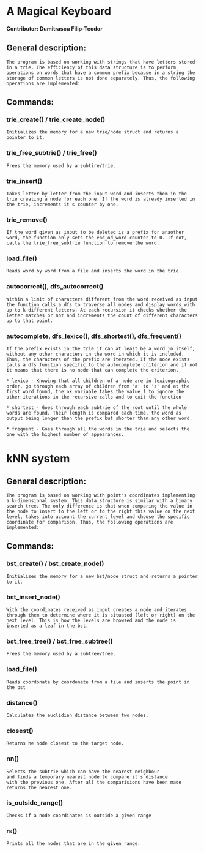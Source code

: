 # A Magical Keyboard

#### Contributor: Dumitrascu Filip-Teodor

## General description:
    The program is based on working with strings that have letters stored in a trie. The efficiency of this data structure is to perform operations on words that have a common prefix because in a string the storage of common letters is not done separately. Thus, the following operations are implemented:

## Commands: 

### trie_create() / trie_create_node() 
    Initializes the memory for a new trie/node struct and returns a pointer to it.

### trie_free_subtrie() / trie_free()
    Frees the memory used by a subtire/trie.

### trie_insert()
    Takes letter by letter from the input word and inserts them in the trie creating a node for each one. If the word is already inserted in the trie, increments it s counter by one.

### trie_remove()
    If the word given as input to be deleted is a prefix for anaother word, the function only sets the end_od_word counter to 0. If not, calls the trie_free_subtrie function to remove the word. 

### load_file() 
    Reads word by word from a file and inserts the word in the trie.

### autocorrect(), dfs_autocorrect()
    Within a limit of characters different from the word received as input the function calls a dfs to traverse all nodes and display words with up to k different letters. At each recursion it checks whether the letter matches or not and increments the count of different characters up to that point.

### autocomplete, dfs_lexico(), dfs_shortest(), dfs_frequent()
    If the prefix exists in the trie it can at least be a word in itself, without any other characters in the word in which it is included. Thus, the characters of the prefix are iterated. If the node exists calls a dfs function specific to the autocomplete criterion and if not it means that there is no node that can complete the criterion.

    * lexico - Knowing that all children of a node are in lexicographic order, go through each array of children from 'a' to 'z' and at the first word found, the ok variable takes the value 1 to ignore the other iterations in the recursive calls and to exit the function 

    * shortest - Goes through each subtrie of the root until the whole words are found. Their length is compared each time, the word as output being longer than the prefix but shorter than any other word.

    * frequent - Goes through all the words in the trie and selects the one with the highest number of appearances.


# kNN system

## General description:
    The program is based on working with point's coordinates implementing a k-dimensional system. This data structure is similar with a binary search tree. The only difference is that when comparing the value in the node to insert to the left or to the right this value on the next level, takes into account the current level and choose the specific coordinate for comparison. Thus, the following operations are implemented:

## Commands: 

### bst_create() / bst_create_node() 
    Initializes the memory for a new bst/node struct and returns a pointer to it.

### bst_insert_node()
    With the coordinates received as input creates a node and iterates through them to determine where it is situated (left or right) on the next level. This is how the levels are browsed and the node is inserted as a leaf in the bst.

### bst_free_tree() / bst_free_subtree()
    Frees the memory used by a subtree/tree.

### load_file() 
    Reads coordonate by coordonate from a file and inserts the point in the bst

### distance()
    Calculates the euclidian distance between two nodes.

### closest()
    Returns he node closest to the target node.
    
### nn()
    Selects the subtrie which can have the nearest neighbour
    and finds a temporary nearest node to compare it's distance
    with the previous one. After all the comparisions have been made returns the nearest one.

### is_outside_range()
    Checks if a node coordinates is outside a given range

### rs()
    Prints all the nodes that are in the given range.
